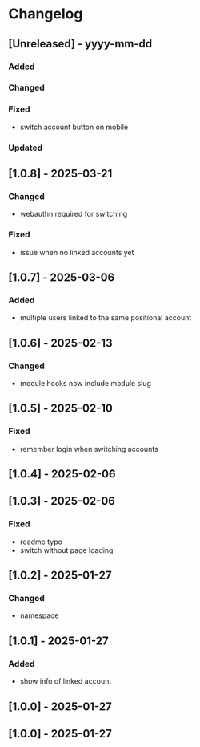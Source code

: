 # Changelog
## [Unreleased] - yyyy-mm-dd

### Added

### Changed

### Fixed
- switch account button on mobile

### Updated

## [1.0.8] - 2025-03-21


### Changed
- webauthn required for switching

### Fixed
- issue when no linked accounts yet

## [1.0.7] - 2025-03-06


### Added
- multiple users linked to the same positional account

## [1.0.6] - 2025-02-13


### Changed
- module hooks now include module slug

## [1.0.5] - 2025-02-10


### Fixed
- remember login when switching accounts

## [1.0.4] - 2025-02-06


## [1.0.3] - 2025-02-06


### Fixed
- readme typo
- switch without page loading

## [1.0.2] - 2025-01-27


### Changed
- namespace

## [1.0.1] - 2025-01-27


### Added
- show info of linked account

## [1.0.0] - 2025-01-27


## [1.0.0] - 2025-01-27
